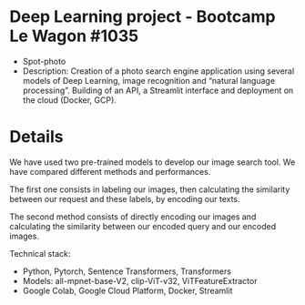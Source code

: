# Deep Learning project - Bootcamp Le Wagon #1035 
- Spot-photo
- Description: Creation of a photo search engine application using several models of Deep Learning, image recognition and “natural language processing”. Building of an API, a Streamlit interface and deployment on the cloud (Docker, GCP).

# Details
We have used two pre-trained models to develop our image search tool. We have compared different methods and performances.

The first one consists in labeling our images, then calculating the similarity between our request and these labels, by encoding our texts.

The second method consists of directly encoding our images and calculating the similarity between our encoded query and our encoded images.

Technical stack:
- Python, Pytorch, Sentence Transformers, Transformers
- Models: all-mpnet-base-V2, clip-ViT-v32, ViTFeatureExtractor
- Google Colab, Google Cloud Platform, Docker, Streamlit
